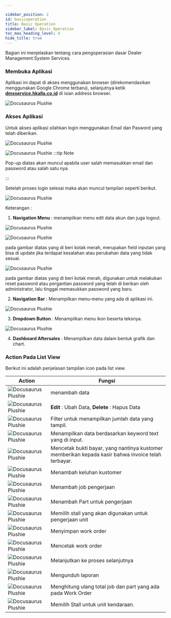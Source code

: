 ```yaml
---

sidebar_position: 2
id: basicoperation
title: Basic Operation
sidebar_label: Basic Operation
toc_max_heading_level: 4
hide_title: true
---
```


Bagian ini menjelaskan tentang cara pengoperasian dasar Dealer Management System Services.

### Membuka Aplikasi

Aplikasi ini dapat di akses menggunakan browser (direkomendasikan menggunakan Google Chrome terbaru), selanjutnya ketik **[dmsservice.hkalla.co.id](https://dmsservice.hkalla.co.id)** di isian address browser.

![Docusaurus Plushie](img_basicoperation/url.png)

### Akses Aplikasi

Untuk akses aplikasi silahkan login menggunakan Email dan Pasword yang telah diberikan.

![Docusaurus Plushie](img_basicoperation/login.png)

![Docusaurus Plushie](img_basicoperation/gagalogin.png)
:::tip Note

Pop-up diatas akan muncul apabila user salah memasukkan email dan password atau salah satu nya.

:::

Setelah proses login selesai maka akan muncul tampilan seperti berikut.

![Docusaurus Plushie](img_basicoperation/dashboard.png)

Keterangan :
1. **Navigation Menu** : menampilkan menu edit data akun dan juga logout.

![Docusaurus Plushie](img_basicoperation/popupmenu.png)

![Docusaurus Plushie](img_basicoperation/editprofile.png)

pada gambar diatas yang di beri kotak merah, merupakan field inputan yang bisa di update jika terdapat kesalahan atau perubahan data yang tidak sesuai.

![Docusaurus Plushie](img_basicoperation/password.png)

pada gambar diatas yang di beri kotak merah, digunakan untuk melakukan reset password atau pergantian password yang telah di berikan oleh administrator, lalu tinggal memasukkan password yang baru.

2. **Navigation Bar** : Menampilkan menu-menu yang ada di aplikasi ini.

![Docusaurus Plushie](img_basicoperation/navbar.png)

3. **Dropdown Button** : Menampilkan menu ikon beserta teksnya.

![Docusaurus Plushie](img_basicoperation/dropdown.png)

4. **Dashboard Aftersales** : Menampilkan data dalam bentuk grafik dan chart.

### Action Pada List View
Berikut ini adalah penjelasan tampilan icon pada list view.

| Action | Fungsi |
|--------|--------|
| ![Docusaurus Plushie](img_basicoperation/btn/1.png) | menambah data |
| ![Docusaurus Plushie](img_basicoperation/btn/2.png) | **Edit** : Ubah Data, **Delete** : Hapus Data |
| ![Docusaurus Plushie](img_basicoperation/btn/3.png) | Filter untuk menampilkan jumlah data yang tampil. |
| ![Docusaurus Plushie](img_basicoperation/btn/4.png) | Menampilkan data berdasarkan keyword text yang di input. |
| ![Docusaurus Plushie](img_basicoperation/btn/5.png) | Mencetak bukti bayar, yang nantinya kustomer memberikan kepada kasir bahwa invoice telah terbayar. |
| ![Docusaurus Plushie](img_basicoperation/btn/6.png) | Menambah keluhan kustomer |
| ![Docusaurus Plushie](img_basicoperation/btn/7.png) | Menambah job pengerjaan |
| ![Docusaurus Plushie](img_basicoperation/btn/8.png) | Menambah Part untuk pengerjaan |
| ![Docusaurus Plushie](img_basicoperation/btn/9.png) | Memilih stall yang akan digunakan untuk pengerjaan unit |
| ![Docusaurus Plushie](img_basicoperation/btn/10.png) | Menyimpan work order |
| ![Docusaurus Plushie](img_basicoperation/btn/11.png) | Mencetak work order |
| ![Docusaurus Plushie](img_basicoperation/btn/12.png) | Melanjutkan ke proses selanjutnya |
| ![Docusaurus Plushie](img_basicoperation/btn/13.png) | Mengunduh laporan |
| ![Docusaurus Plushie](img_basicoperation/btn/14.png) | Menghitung ulang total job dan part yang ada pada Work Order |
| ![Docusaurus Plushie](img_basicoperation/btn/15.png) | Memilih Stall untuk unit kendaraan. |